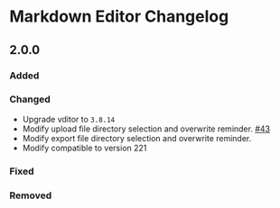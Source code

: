 <!-- Keep a Changelog guide -> https://keepachangelog.com -->

# Markdown Editor Changelog

## 2.0.0

### Added

### Changed

- Upgrade vditor to `3.8.14`
- Modify upload file directory selection and overwrite reminder. [#43](https://github.com/shuzijun/markdown-editor/issues/43)
- Modify export file directory selection and overwrite reminder.
- Modify compatible to version 221

### Fixed

### Removed
